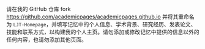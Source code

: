 请在我的 GitHub 仓库 fork https://github.com/academicpages/academicpages.github.io 并将其重命名为 `LJT-Homepage`，并填写记忆中的个人信息、学术背景、研究经历、发表论文、技能和联系方式，以构建我的个人主页。请勿添加或修改记忆中提供的信息以外的任何内容，也请勿添加其他页面。